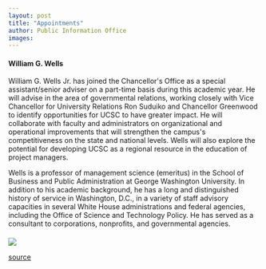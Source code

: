 ```yaml
---
layout: post
title: "Appointments"
author: Public Information Office
images:
---
```


#### William G. Wells

William G. Wells Jr. has joined the Chancellor's Office as a special assistant/senior adviser on a part-time basis during this academic year. He will advise in the area of governmental relations, working closely with Vice Chancellor for University Relations Ron Suduiko and Chancellor Greenwood to identify opportunities for UCSC to have greater impact. He will collaborate with faculty and administrators on organizational and operational improvements that will strengthen the campus's competitiveness on the state and national levels. Wells will also explore the potential for developing UCSC as a regional resource in the education of project managers.  
  
Wells is a professor of management science (emeritus) in the School of Business and Public Administration at George Washington University. In addition to his academic background, he has a long and distinguished history of service in Washington, D.C., in a variety of staff advisory capacities in several White House administrations and federal agencies, including the Office of Science and Technology Policy. He has served as a consultant to corporations, nonprofits, and governmental agencies.

####

  
![ ][1]

[1]: ../../images/trans.gif

[source](http://www1.ucsc.edu/currents/99-00/11-01/appointments.html "Permalink to appointments")
